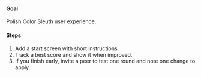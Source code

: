 #### Goal

Polish Color Sleuth user experience.

#### Steps

1. Add a start screen with short instructions.
2. Track a best score and show it when improved.
3. If you finish early, invite a peer to test one round and note one change to apply.

